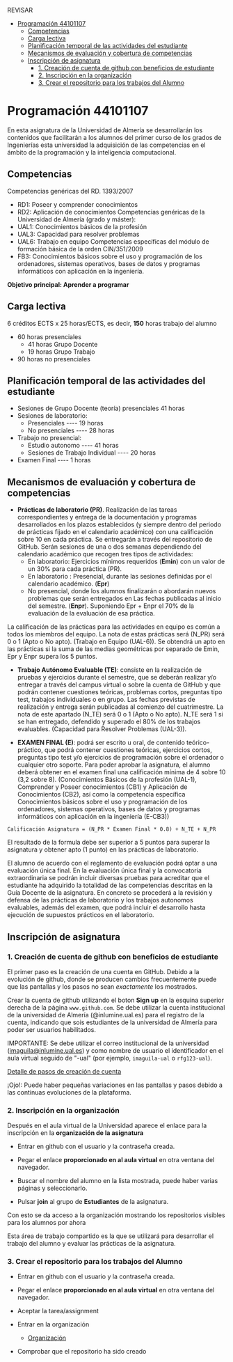 
REVISAR

<!-- TOC -->

- [Programación 44101107](#programación-44101107)
  - [Competencias](#competencias)
  - [Carga lectiva](#carga-lectiva)
  - [Planificación temporal de las actividades del estudiante](#planificación-temporal-de-las-actividades-del-estudiante)
  - [Mecanismos de evaluación y cobertura de competencias](#mecanismos-de-evaluación-y-cobertura-de-competencias)
  - [Inscripción de asignatura](#inscripción-de-asignatura)
    - [1. Creación de  cuenta de github con beneficios de estudiante](#1-creación-de--cuenta-de-github-con-beneficios-de-estudiante)
    - [2. Inscripción en la organización](#2-inscripción-en-la-organización)
    - [3. Crear el repositorio para los trabajos del Alumno](#3-crear-el-repositorio-para-los-trabajos-del-alumno)

<!-- /TOC -->

# Programación 44101107

En esta asignatura de la Universidad de Almería se desarrollarán los contenidos que facilitarán a los alumnos del primer curso de los grados de Ingenierías esta universidad la adquisición de las competencias en el ámbito de la programación y la inteligencia computacional.

## Competencias

Competencias genéricas del RD. 1393/2007
  - RD1: Poseer y comprender conocimientos
  - RD2: Aplicación de conocimientos
Competencias genéricas de la Universidad de Almería (grado y máster):
  - UAL1: Conocimientos básicos de la profesión
  - UAL3: Capacidad para resolver problemas
  - UAL6: Trabajo en equipo
Competencias específicas del módulo de formación básica de la orden CIN/351/2009
  - FB3: Conocimientos básicos sobre el uso y programación de los ordenadores, sistemas operativos, bases de datos y programas informáticos con aplicación en la ingeniería.

**Objetivo principal: Aprender a programar**



## Carga lectiva

6 créditos ECTS x 25 horas/ECTS, es decir,  **150** horas trabajo del alumno

- 60 horas presenciales
  - 41 horas Grupo Docente
  - 19 horas Grupo Trabajo
- 90 horas no presenciales

	
## Planificación temporal de las actividades del estudiante

- Sesiones de Grupo Docente (teoría)  presenciales   41 horas
- Sesiones de laboratorio:
	- Presenciales     ----          19 horas
	- No presenciales  ----          28 horas
- Trabajo no presencial:
    - Estudio autonomo ---- 41 horas
    - Sesiones de Trabajo Individual  ---- 20 horas
- Examen Final ----   1 horas


## Mecanismos de evaluación y cobertura de competencias

- **Prácticas de laboratorio (PR)**. Realización de las tareas correspondientes y entrega de la documentación y programas desarrollados en los
plazos establecidos (y siempre dentro del periodo de prácticas fijado en el calendario académico) con una calificación sobre 10 en cada práctica. Se entregarán a través del repositorio de GitHub. Serán sesiones de una o dos semanas dependiendo del calendario académico que recogen tres tipos de actividades:
  - En laboratorio: Ejercicios mínimos requeridos (**Emin**) con un valor de un 30% para cada práctica (PR).
  - En laboratorio : Presencial, durante las sesiones definidas por el calendario académico. (**Epr**)
  - No presencial, donde los alumnos finalizarán o abordarán nuevos problemas que serán entregados en Las fechas publicadas al inicio del semestre. (**Enpr**). Suponiendo  Epr + Enpr el 70% de la evaluación de la evaluación de esa práctica.

La calificación de las prácticas para las actividades en equipo es común a todos los miembros del equipo. La nota de estas prácticas será (N_PR) será 0 o 1 (Apto o No apto). (Trabajo en Equipo (UAL-6)). Se obtendrá un apto en las prácticas si la suma de las medias geométricas por separado de Emin, Epr y Enpr supera los 5 puntos.


- **Trabajo Autónomo Evaluable (TE)**: consiste en la realización de  pruebas y ejercicios durante el semestre, que se deberán realizar y/o entregar a través del campus virtual o sobre la cuenta de GitHub y que podrán contener cuestiones teóricas, problemas cortos, preguntas tipo test, trabajos individuales o en grupo. Las fechas previstas de realización y entrega serán publicadas  al comienzo del cuatrimestre. La nota de este apartado (N_TE) será 0 o 1 (Apto o No apto). N_TE será 1 si se han entregado, defendido y superado el 80% de los trabajos evaluables. (Capacidad para Resolver Problemas (UAL-3)). 

-  **EXAMEN FINAL (E)**: podrá ser escrito u oral, de contenido teórico-práctico, que podrá contener cuestiones teóricas, ejercicios cortos, preguntas tipo test y/o ejercicios de programación sobre el ordenador o cualquier otro soporte. Para poder aprobar la asignatura, el alumno deberá obtener en el examen final una calificación mínima de 4 sobre 10 (3,2 sobre 8). (Conocimientos Básicos de la profesión (UAL-1), Comprender y Poseer conocimientos (CB1) y Aplicación de Conocimientos (CB2), así como la competencia específica Conocimientos básicos sobre el uso y programación de los ordenadores, sistemas operativos, bases de datos y programas informáticos con aplicación en la ingeniería (E-CB3))


```Calificación Asignatura = (N_PR * Examen Final * 0.8) + N_TE + N_PR```

El resultado de la formula debe ser superior a 5 puntos para superar la asignatura y obtener apto (1 punto) en las prácticas de laboratorio.

El alumno de acuerdo con el reglamento de evaluación podrá optar a una evaluación única final. En la evaluación única final y la convocatoria extraordinaria se podrán incluir diversas pruebas para acreditar que el estudiante ha adquirido la totalidad de las competencias descritas en la Guía Docente de la asignatura. En concreto se procederá a la revisión y defensa de las prácticas de laboratorio y los trabajos autonomos evaluables, además del examen, que podrá incluir el desarrollo hasta ejecución de supuestos prácticos en el laboratorio.


## Inscripción de asignatura

### 1. Creación de  cuenta de github con beneficios de estudiante 

El primer paso es la creación de una cuenta en GitHub. Debido a la evolución de github, donde se producen cambios frecuentemente puede que las pantallas y los pasos no sean *exactamente* los mostrados.

Crear la cuenta de github utilizando el boton **Sign up** en la esquina superior derecha de la página ```www.github.com```. Se debe utilizar la cuenta institucional de la universidad de Almería (@inlumine.ual.es) para el registro de la cuenta, indicando que sois estudiantes de la universidad de Almería para poder ser usuarios habilitados.

IMPORTANTE: Se debe utilizar el correo institucional de la universidad (imaguila@inlumine.ual.es) y como nombre de usuario el identificador en el aula virtual seguido de "-ual" (por ejemplo, ```imaguila-ual``` o ```rfg123-ual```).


[Detalle de pasos de creación de cuenta](creacioncuenta.md)

¡Ojo!: Puede haber pequeñas variaciones en las pantallas y pasos debido a las continuas evoluciones de la plataforma. 


### 2. Inscripción en la organización
Después en el aula virtual de la Universidad aparece el enlace para la inscripción en la **organización de la asignatura**

- Entrar en github con el usuario y la contraseña creada.

- Pegar el  enlace **proporcionado en al aula virtual**  en otra ventana del navegador.
  
- Buscar el nombre del alumno en la lista mostrada, puede haber varias páginas y seleccionarlo.
- Pulsar **join** al grupo de **Estudiantes** de la asignatura.

Con esto se  da acceso a la organización mostrando los repositorios visibles para los alumnos por ahora


Esta área de trabajo compartido es la que se utilizará para desarrollar el trabajo del alumno y evaluar las prácticas de la asignatura.

### 3. Crear el repositorio para los trabajos del Alumno

- Entrar en github con el usuario y la contraseña creada.

- Pegar el  enlace **proporcionado en al aula virtual** en otra ventana del navegador. 
- Aceptar la tarea/assignment
- Entrar en la organización

    - [Organización](https://github.com/orgs/Programacion-44101107-2024-25/)


- Comprobar que el repositorio ha sido creado





